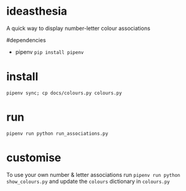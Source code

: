 # ideasthesia
A quick way to display number-letter colour associations

#dependencies
* pipenv
`pip install pipenv`

# install
`pipenv sync; cp docs/colours.py colours.py`

# run
`pipenv run python run_associations.py`

# customise
To use your own number & letter associations run
`pipenv run python show_colours.py`
and update the `colours` dictionary in `colours.py`
